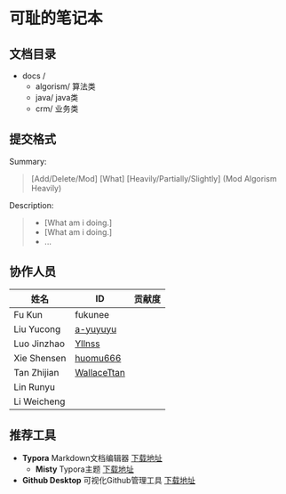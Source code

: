 # 可耻的笔记本

## 文档目录

 - docs /
     - algorism/ 算法类
     - java/ java类
     - crm/ 业务类



## 提交格式

Summary:

> [Add/Delete/Mod] [What] [Heavily/Partially/Slightly] (Mod Algorism Heavily)

Description: 

> - [What am i doing.]
> - [What am i doing.]
> - ...



## 协作人员

| 姓名        | ID                                            | 贡献度 |
| ----------- | --------------------------------------------- | ------ |
| Fu Kun      | fukunee                                       |        |
| Liu Yucong  | [a-yuyuyu](https://github.com/a-yuyuyu)       |        |
| Luo Jinzhao | [Yllnss](https://github.com/Yllnss)           |        |
| Xie Shensen | [huomu666](https://github.com/huomu666)       |        |
| Tan Zhijian | [WallaceTtan](https://github.com/WallaceTtan) |        |
| Lin Runyu   |                                               |        |
| Li Weicheng |                                               |        |



## 推荐工具

 - **Typora** Markdown文档编辑器 [下载地址](https://desktop.github.com/)
    - **Misty** Typora主题 [下载地址](https://github.com/etigerstudio/typora-misty-theme/releases)
 - **Github Desktop** 可视化Github管理工具 [下载地址](https://www.typora.io/)